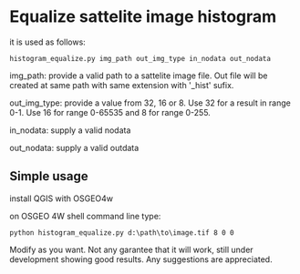 # Equalize sattelite image histogram

it is used as follows:

```histogram_equalize.py img_path out_img_type in_nodata out_nodata```

img_path: provide a valid path to a sattelite image file. Out file will be created at same path with same extension with '_hist' sufix.

out_img_type: provide a value from 32, 16 or 8. Use 32 for a result in range 0-1. Use 16 for range 0-65535 and 8 for range 0-255.

in_nodata: supply a valid nodata

out_nodata: supply a valid outdata

## Simple usage
install QGIS with OSGEO4w 

on OSGEO 4W shell command line type:

```python histogram_equalize.py d:\path\to\image.tif 8 0 0```

Modify as you want.
Not any garantee that it will work, still under development showing good results. Any suggestions are appreciated.
